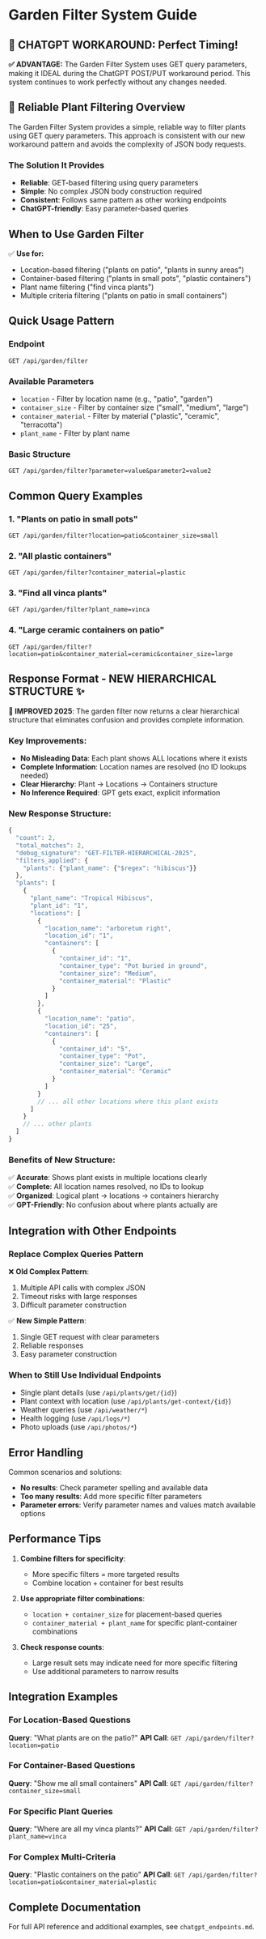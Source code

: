 # Garden Filter System Guide

## 🔄 CHATGPT WORKAROUND: Perfect Timing!

**✅ ADVANTAGE:** The Garden Filter System uses GET query parameters, making it IDEAL during the ChatGPT POST/PUT workaround period. This system continues to work perfectly without any changes needed.

## 🚀 Reliable Plant Filtering Overview

The Garden Filter System provides a simple, reliable way to filter plants using GET query parameters. This approach is consistent with our new workaround pattern and avoids the complexity of JSON body requests.

### The Solution It Provides
- **Reliable**: GET-based filtering using query parameters
- **Simple**: No complex JSON body construction required
- **Consistent**: Follows same pattern as other working endpoints
- **ChatGPT-friendly**: Easy parameter-based queries

## When to Use Garden Filter

✅ **Use for:**
- Location-based filtering ("plants on patio", "plants in sunny areas")  
- Container-based filtering ("plants in small pots", "plastic containers")
- Plant name filtering ("find vinca plants")
- Multiple criteria filtering ("plants on patio in small containers")

## Quick Usage Pattern

### Endpoint
`GET /api/garden/filter`

### Available Parameters
- `location` - Filter by location name (e.g., "patio", "garden")
- `container_size` - Filter by container size ("small", "medium", "large") 
- `container_material` - Filter by material ("plastic", "ceramic", "terracotta")
- `plant_name` - Filter by plant name

### Basic Structure
```
GET /api/garden/filter?parameter=value&parameter2=value2
```

## Common Query Examples

### 1. "Plants on patio in small pots"
```
GET /api/garden/filter?location=patio&container_size=small
```

### 2. "All plastic containers"
```
GET /api/garden/filter?container_material=plastic
```

### 3. "Find all vinca plants"
```
GET /api/garden/filter?plant_name=vinca
```

### 4. "Large ceramic containers on patio"
```
GET /api/garden/filter?location=patio&container_material=ceramic&container_size=large
```

## Response Format - NEW HIERARCHICAL STRUCTURE ✨

**🎉 IMPROVED 2025**: The garden filter now returns a clear hierarchical structure that eliminates confusion and provides complete information.

### Key Improvements:
- **No Misleading Data**: Each plant shows ALL locations where it exists
- **Complete Information**: Location names are resolved (no ID lookups needed)
- **Clear Hierarchy**: Plant → Locations → Containers structure
- **No Inference Required**: GPT gets exact, explicit information

### New Response Structure:
```javascript
{
  "count": 2,
  "total_matches": 2,
  "debug_signature": "GET-FILTER-HIERARCHICAL-2025",
  "filters_applied": {
    "plants": {"plant_name": {"$regex": "hibiscus"}}
  },
  "plants": [
    {
      "plant_name": "Tropical Hibiscus",
      "plant_id": "1",
      "locations": [
        {
          "location_name": "arboretum right",
          "location_id": "1",
          "containers": [
            {
              "container_id": "1",
              "container_type": "Pot buried in ground",
              "container_size": "Medium",
              "container_material": "Plastic"
            }
          ]
        },
        {
          "location_name": "patio",
          "location_id": "25",
          "containers": [
            {
              "container_id": "5",
              "container_type": "Pot",
              "container_size": "Large", 
              "container_material": "Ceramic"
            }
          ]
        }
        // ... all other locations where this plant exists
      ]
    }
    // ... other plants
  ]
}
```

### Benefits of New Structure:
✅ **Accurate**: Shows plant exists in multiple locations clearly  
✅ **Complete**: All location names resolved, no IDs to lookup  
✅ **Organized**: Logical plant → locations → containers hierarchy  
✅ **GPT-Friendly**: No confusion about where plants actually are

## Integration with Other Endpoints

### Replace Complex Queries Pattern
❌ **Old Complex Pattern**:
1. Multiple API calls with complex JSON
2. Timeout risks with large responses
3. Difficult parameter construction

✅ **New Simple Pattern**:
1. Single GET request with clear parameters
2. Reliable responses
3. Easy parameter construction

### When to Still Use Individual Endpoints
- Single plant details (use `/api/plants/get/{id}`)
- Plant context with location (use `/api/plants/get-context/{id}`)
- Weather queries (use `/api/weather/*`)
- Health logging (use `/api/logs/*`)
- Photo uploads (use `/api/photos/*`)

## Error Handling

Common scenarios and solutions:
- **No results**: Check parameter spelling and available data
- **Too many results**: Add more specific filter parameters
- **Parameter errors**: Verify parameter names and values match available options

## Performance Tips

1. **Combine filters for specificity**:
   - More specific filters = more targeted results
   - Combine location + container for best results

2. **Use appropriate filter combinations**:
   - `location + container_size` for placement-based queries
   - `container_material + plant_name` for specific plant-container combinations

3. **Check response counts**:
   - Large result sets may indicate need for more specific filtering
   - Use additional parameters to narrow results

## Integration Examples

### For Location-Based Questions
**Query**: "What plants are on the patio?"
**API Call**: `GET /api/garden/filter?location=patio`

### For Container-Based Questions  
**Query**: "Show me all small containers"
**API Call**: `GET /api/garden/filter?container_size=small`

### For Specific Plant Queries
**Query**: "Where are all my vinca plants?"
**API Call**: `GET /api/garden/filter?plant_name=vinca`

### For Complex Multi-Criteria
**Query**: "Plastic containers on the patio"
**API Call**: `GET /api/garden/filter?location=patio&container_material=plastic`

## Complete Documentation

For full API reference and additional examples, see `chatgpt_endpoints.md`.